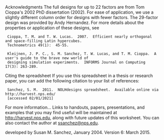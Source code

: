 Acknowledgments
The full designs for up to 22 factors are from Tom Cioppa's 2002 PhD dissertation (2002).  For ease of application, we use a slightly different column order for designs with fewer factors.  The 29-factor design was provided by Andy Hernandez.  For more details about the properties or application of these designs, see 

     Cioppa, T. M. and T. W. Lucas.  2007.  Efficient nearly orthogonal and space-filling Latin hypercubes.
     Technometrics 49(1):  45-55.

     Kleijnen, J. P. C., S. M. Sanchez, T. W. Lucas, and T. M. Cioppa.  A user's guide to the brave new world of
     designing simulation experiments.  INFORMS Journal on Computing 17(3): 263-289.

Citing the spreadsheet
If you use this spreadsheet in a thesis or research paper, you can add the following citation to your list of references:
       
     Sanchez, S. M.  2011.  NOLHdesigns spreadsheet.  Available online via http://harvest.nps.edu/  
     [accessed 02/01/2021]

For more information...
Links to handouts, papers, presentations, and examples that you may find useful will be maintained at http://harvest.nps.edu, along with future updates of this worksheet.  You can also contact the author at ssanchez@nps.edu.

developed by Susan M. Sanchez, January 2004. Version 6: March 2015.
